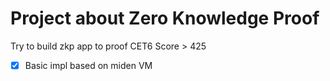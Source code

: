 # Project about Zero Knowledge Proof

Try to build zkp app to proof CET6 Score > 425

- [x] Basic impl based on miden VM
